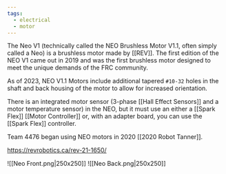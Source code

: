 ```yaml
---
tags:
  - electrical
  - motor
---
```



The Neo V1 (technically called the NEO Brushless Motor V1.1, often simply called a Neo) is a brushless motor made by [[REV]]. The first edition of the NEO V1 came out in 2019 and was the first brushless motor designed to meet the unique demands of the FRC community.

As of 2023, NEO V1.1 Motors include additional tapered `#10-32` holes in the shaft and back housing of the motor to allow for increased orientation.

There is an integrated motor sensor (3-phase [[Hall Effect Sensors]]  and a motor temperature sensor) in the NEO, but it must use an either a [[Spark Flex]] [[Motor Controller]] or, with an adapter board, you can use the [[Spark Flex]] controller.

Team 4476 began using NEO motors in 2020 [[2020 Robot Tanner]].

https://revrobotics.ca/rev-21-1650/

![[Neo Front.png|250x250]]
![[Neo Back.png|250x250]]